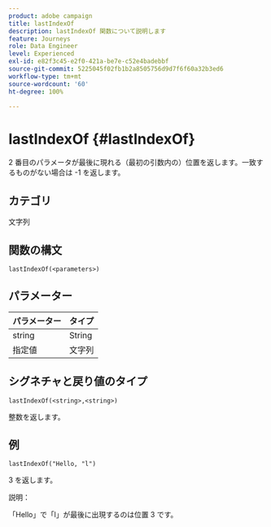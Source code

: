 ```yaml
---
product: adobe campaign
title: lastIndexOf
description: lastIndexOf 関数について説明します
feature: Journeys
role: Data Engineer
level: Experienced
exl-id: e82f3c45-e2f0-421a-be7e-c52e4badebbf
source-git-commit: 5225045f02fb1b2a8505756d9d7f6f60a32b3ed6
workflow-type: tm+mt
source-wordcount: '60'
ht-degree: 100%

---
```


# lastIndexOf {#lastIndexOf}

2 番目のパラメータが最後に現れる（最初の引数内の）位置を返します。一致するものがない場合は -1 を返します。

## カテゴリ

文字列

## 関数の構文

`lastIndexOf(<parameters>)`

## パラメーター

| パラメーター | タイプ |
|-----------|------------------|
| string | String |
| 指定値 | 文字列 |

## シグネチャと戻り値のタイプ

`lastIndexOf(<string>,<string>)`

整数を返します。

## 例

`lastIndexOf("Hello, "l")`

3 を返します。

説明：

「Hello」で「l」が最後に出現するのは位置 3 です。

